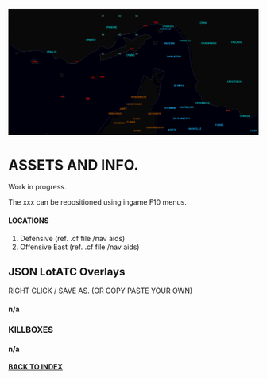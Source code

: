 
![DIR FRONT IMAGE](DIR_FRONT_IMG.PNG)

# ASSETS AND INFO.

Work in progress.  

  The xxx can be repositioned using ingame F10 menus.

#### LOCATIONS
  1. Defensive (ref. .cf file /nav aids)
  2. Offensive East (ref. .cf file /nav aids)


## JSON LotATC Overlays

RIGHT CLICK / SAVE AS. (OR COPY PASTE YOUR OWN)

####  n/a

### KILLBOXES

####  n/a
#### [BACK TO INDEX](https://daviddcs.github.io/nttr/) 